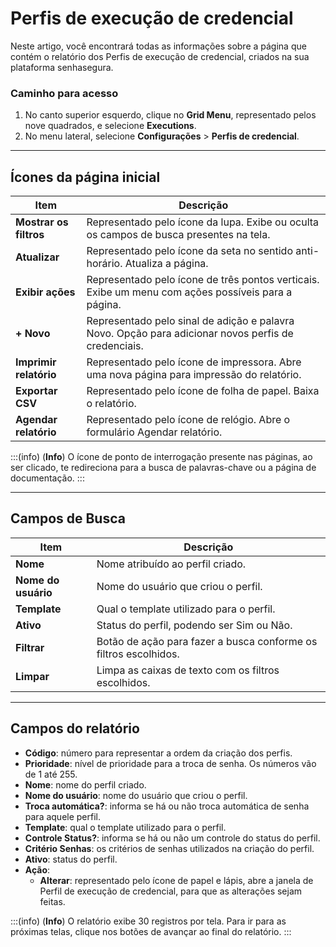# Perfis de execução de credencial

Neste artigo, você encontrará todas as informações sobre a página que contém o relatório dos Perfis de execução de credencial, criados na sua plataforma senhasegura.

### Caminho para acesso

1. No canto superior esquerdo, clique no **Grid Menu**, representado pelos nove quadrados, e selecione **Executions**.
2. No menu lateral, selecione **Configurações** > **Perfis de credencial**.

***

## Ícones da página inicial
**Item**|**Descrição**
|---|---|
**Mostrar os filtros**|Representado pelo ícone da lupa. Exibe ou oculta os campos de busca presentes na tela.
**Atualizar**|Representado pelo ícone da seta no sentido anti-horário. Atualiza a página.
**Exibir ações**|Representado pelo ícone de três pontos verticais. Exibe um menu com ações possíveis para a página.
**+ Novo**|Representado pelo sinal de adição e palavra Novo. Opção para adicionar novos perfis de credenciais.
**Imprimir relatório**|Representado pelo ícone de impressora. Abre uma nova página para impressão do relatório.
**Exportar CSV**|Representado pelo ícone de folha de papel. Baixa o relatório.
**Agendar relatório**|Representado pelo ícone de relógio. Abre o formulário Agendar relatório.

:::(info) (**Info**)
O ícone de ponto de interrogação presente nas páginas, ao ser clicado, te redireciona para a busca de palavras-chave ou a página de documentação.
:::
***
## Campos de Busca

**Item**|**Descrição**
|---|---|
**Nome**|Nome atribuído ao perfil criado.
**Nome do usuário**|Nome do usuário que criou o perfil.
**Template**|Qual o template utilizado para o perfil.
**Ativo**|Status do perfil, podendo ser Sim ou Não.
**Filtrar**|Botão de ação para fazer a busca conforme os filtros escolhidos.
**Limpar**|Limpa as caixas de texto com os filtros escolhidos.
***
## Campos do relatório

* **Código**: número para representar a ordem da criação dos perfis.
* **Prioridade**: nível de prioridade para a troca de senha. Os números vão de 1 até 255.
* **Nome**: nome do perfil criado.
* **Nome do usuário**: nome do usuário que criou o perfil.
* **Troca automática?**: informa se há ou não troca automática de senha para aquele perfil.
* **Template**: qual o template utilizado para o perfil.
* **Controle Status?**: informa se há ou não um controle do status do perfil.
* **Critério Senhas**: os critérios de senhas utilizados na criação do perfil.
* **Ativo**: status do perfil.
* **Ação**:
    * **Alterar**: representado pelo ícone de papel e lápis, abre a janela de Perfil de execução de credencial, para que as alterações sejam feitas.

:::(info) (**Info**)
O relatório exibe 30 registros por tela. Para ir para as próximas telas, clique nos botões de avançar ao final do relatório.
:::